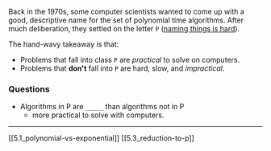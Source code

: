 Back in the 1970s, some computer scientists wanted to come up with a good, descriptive name for the set of polynomial time algorithms. After much deliberation, they settled on the letter `P` ([naming things is hard](https://xkcd.com/910/)).

The hand-wavy takeaway is that:

- Problems that fall into class `P` are _practical_ to solve on computers.
- Problems that **don't** fall into `P` are hard, slow, and _impractical_.

### Questions
- Algorithms in P are `_____` than algorithms not in P 
	- more practical to solve with computers.

---
[[5.1_polynomial-vs-exponential]]
[[5.3_reduction-to-p]]
